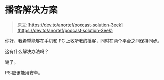 # 播客解决方案

> 原文:[https://dev.to/anortef/podcast-solution-3eek](https://dev.to/anortef/podcast-solution-3eek)

你好，我希望能够在手机和 PC 上收听我的播客，同时在两个平台之间保持同步。

这有什么解决办法吗？

谢了。

PS:应该能用安卓。